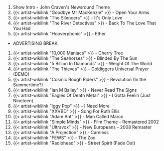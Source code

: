 1. Show Intro - John Craven's Newsround Theme
2. {{< artist-wikilink "Goodbye Mr MacKenzie" >}} - Open Your Arms 
3. {{< artist-wikilink "The Silencers" >}} - It's Only Love
4. {{< artist-wikilink "The River Detectives" >}} - Back To The Love That You Had 
5. {{< artist-wikilink "Hooverphonic" >}} - Ether 

- ADVERTISING BREAK

1. {{< artist-wikilink "10,000 Maniacs" >}} - Cherry Tree 
2. {{< artist-wikilink "The Seahorses" >}} - Blinded By The Sun 
3. {{< artist-wikilink "5 Billion In Diamonds" >}} - Weight Of The World 
4. {{< artist-wikilink "The Thieves" >}} - Goldiggers Universal Prayer (DEMO)
5. {{< artist-wikilink "Cosmic Rough Riders" >}} - Revolution (In the Summertime?)
6. {{< artist-wikilink "Ian M Bailey" >}} - Never Read The Signs 
7. {{< artist-wikilink "Eagles Of Death Metal" >}} - I Gotta Feelin (Just Nineteen)
8. {{< artist-wikilink "Iggy Pop" >}} - I Need More
9. {{< artist-wikilink "XXVBD" >}} - Song For Ruth Ellis 
10. {{< artist-wikilink "Adam Ant" >}} - Man Called Marco 
11. {{< artist-wikilink "Simple Minds" >}} - Film Theme - Remastered 2002 
12. {{< artist-wikilink "Ultravox" >}} - New Europeans - 2008 Remaster 
13. {{< artist-wikilink "A Projection" >}} - Careless 
14. {{< artist-wikilink "FEWS" >}} - The Zoo 
15. {{< artist-wikilink "Radiohead" >}} - Street Spirit (Fade Out)
